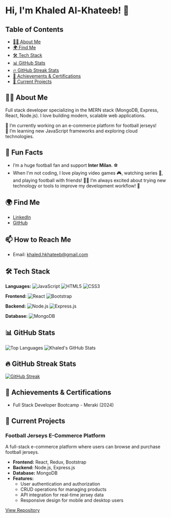 # Hi, I'm Khaled Al-Khateeb! 👋

## Table of Contents
- [👨‍💻 About Me](#👨‍💻-about-me)
- [🌍 Find Me](#🌍-find-me)
- [🛠 Tech Stack](#🛠-tech-stack)
- [📊 GitHub Stats](#📊-github-stats)
- [🔥 GitHub Streak Stats](#🔥-github-streak-stats)
- [🏅 Achievements & Certifications](#🏅-achievements--certifications)
- [🚧 Current Projects](#🚧-current-projects)

## 👨‍💻 About Me
Full stack developer specializing in the MERN stack (MongoDB, Express, React, Node.js). I love building modern, scalable web applications. 

🔭 I’m currently working on an e-commerce platform for football jerseys!  
🌱 I’m learning new JavaScript frameworks and exploring cloud technologies.  

## 🎉 Fun Facts
- I’m a huge football fan and support **Inter Milan**. ⚽️  
- When I'm not coding, I love playing video games 🎮, watching series 🎥, and playing football with friends! 🏃‍♂️
I’m always excited about trying new technology or tools to improve my development workflow! 🚀

## 🌍 Find Me
- [LinkedIn](https://www.linkedin.com/in/khaled-al-khateeb-79a792170)
- [GitHub](https://github.com/AlKhateebKhaled)

## 📫 How to Reach Me
- Email: khaled.hkhateeb@gmail.com

## 🛠 Tech Stack

**Languages:**
![JavaScript](https://img.shields.io/badge/JavaScript-FFD43B?style=flat&logo=javascript&logoColor=black)
![HTML5](https://img.shields.io/badge/HTML5-E34F26?style=flat&logo=html5&logoColor=white)
![CSS3](https://img.shields.io/badge/CSS3-1572B6?style=flat&logo=css3&logoColor=white)

**Frontend:**
![React](https://img.shields.io/badge/React-61DAFB?style=flat&logo=react&logoColor=black)
![Bootstrap](https://img.shields.io/badge/Bootstrap-563D7C?style=flat&logo=bootstrap&logoColor=white)

**Backend:**
![Node.js](https://img.shields.io/badge/Node.js-8CC84B?style=flat&logo=nodedotjs&logoColor=white)
![Express.js](https://img.shields.io/badge/Express.js-404D59?style=flat)

**Database:**
![MongoDB](https://img.shields.io/badge/MongoDB-47A248?style=flat&logo=mongodb&logoColor=white)

## 📊 GitHub Stats
![Top Languages](https://github-readme-stats.vercel.app/api/top-langs/?username=AlKhateebKhaled&layout=compact&theme=radical)
![Khaled's GitHub Stats](https://github-readme-stats.vercel.app/api?username=AlKhateebKhaled&show_icons=true&theme=radical)

## 🔥 GitHub Streak Stats
[![GitHub Streak](https://streak-stats.demolab.com?user=AlKhateebKhaled&theme=default)](https://git.io/streak-stats)

## 🏅 Achievements & Certifications
- Full Stack Developer Bootcamp - Meraki (2024)

## 🚧 Current Projects

### Football Jerseys E-Commerce Platform
A full-stack e-commerce platform where users can browse and purchase football jerseys.

- **Frontend:** React, Redux, Bootstrap
- **Backend:** Node.js, Express.js
- **Database:** MongoDB
- **Features:**
  - User authentication and authorization
  - CRUD operations for managing products
  - API integration for real-time jersey data
  - Responsive design for mobile and desktop users

[View Repository](https://github.com/AlKhateebKhaled/MERAKI_Academy_Project_4.git)
